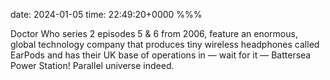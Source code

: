date: 2024-01-05
time: 22:49:20+0000
%%%

Doctor Who series 2 episodes 5 & 6 from 2006, feature an enormous, global technology company that produces tiny wireless headphones called EarPods and has their UK base of operations in — wait for it — Battersea Power Station! Parallel universe indeed.
